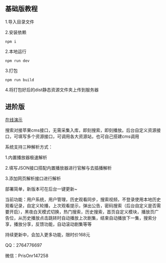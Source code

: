 ## 基础版教程

1.导入目录文件

2.安装依赖

`npm i`

2.本地运行

`npm run dev`

3.打包

`npm run build`

4.将打包好后的dist静态资源文件夹上传到服务器

## 进阶版

[在线演示](https://movie.mofaxi.cn/)

搜索对接苹果cms接口，无需采集入库，即刻搜索，即刻播放。后台自定义资源接口，可填写多个资源接口，可调用各大资源站，也可自己搭建cms调用

系统支持三种解析方式：

1.内置播放器极速解析

2.填写JSON接口搭配内置播放器进行官解与去插播解析

3.添加网页解析接口进行解析

部署简单，新版本可在后台一键更新~

当前功能：用户系统，用户管理，历史观看同步，搜索视频，不登录使用本地历史观看记录，自定义轮播，上次观看提示，弹出公告，密码搜索（后台自定义是否需要开启），黑夜白天模式切换，热门搜索，历史搜索，首页自定义模块，播放页广告位，从历史播放点击跳转时自动播放上次剧集，结束自动播放下一集，搜索分享，播放分享，反馈功能，自动滚动剧集等等

持续更新中，会加入更多功能，限时价168元

QQ：2764776697

微信：PrisOnr147258


